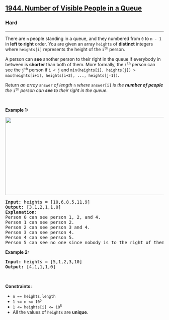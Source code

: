 <h2><a href="https://leetcode.com/problems/number-of-visible-people-in-a-queue/">1944. Number of Visible People in a Queue</a></h2><h3>Hard</h3><hr><div style="user-select: auto;"><p style="user-select: auto;">There are <code style="user-select: auto;">n</code> people standing in a queue, and they numbered from <code style="user-select: auto;">0</code> to <code style="user-select: auto;">n - 1</code> in <strong style="user-select: auto;">left to right</strong> order. You are given an array <code style="user-select: auto;">heights</code> of <strong style="user-select: auto;">distinct</strong> integers where <code style="user-select: auto;">heights[i]</code> represents the height of the <code style="user-select: auto;">i<sup style="user-select: auto;">th</sup></code> person.</p>

<p style="user-select: auto;">A person can <strong style="user-select: auto;">see</strong> another person to their right in the queue if everybody in between is <strong style="user-select: auto;">shorter</strong> than both of them. More formally, the <code style="user-select: auto;">i<sup style="user-select: auto;">th</sup></code> person can see the <code style="user-select: auto;">j<sup style="user-select: auto;">th</sup></code> person if <code style="user-select: auto;">i &lt; j</code> and <code style="user-select: auto;">min(heights[i], heights[j]) &gt; max(heights[i+1], heights[i+2], ..., heights[j-1])</code>.</p>

<p style="user-select: auto;">Return <em style="user-select: auto;">an array </em><code style="user-select: auto;">answer</code><em style="user-select: auto;"> of length </em><code style="user-select: auto;">n</code><em style="user-select: auto;"> where </em><code style="user-select: auto;">answer[i]</code><em style="user-select: auto;"> is the <strong style="user-select: auto;">number of people</strong> the </em><code style="user-select: auto;">i<sup style="user-select: auto;">th</sup></code><em style="user-select: auto;"> person can <strong style="user-select: auto;">see</strong> to their right in the queue</em>.</p>

<p style="user-select: auto;">&nbsp;</p>
<p style="user-select: auto;"><strong style="user-select: auto;">Example 1:</strong></p>

<p style="user-select: auto;"><img alt="" src="https://assets.leetcode.com/uploads/2021/05/29/queue-plane.jpg" style="width: 600px; height: 247px; user-select: auto;"></p>

<pre style="user-select: auto;"><strong style="user-select: auto;">Input:</strong> heights = [10,6,8,5,11,9]
<strong style="user-select: auto;">Output:</strong> [3,1,2,1,1,0]
<strong style="user-select: auto;">Explanation:</strong>
Person 0 can see person 1, 2, and 4.
Person 1 can see person 2.
Person 2 can see person 3 and 4.
Person 3 can see person 4.
Person 4 can see person 5.
Person 5 can see no one since nobody is to the right of them.
</pre>

<p style="user-select: auto;"><strong style="user-select: auto;">Example 2:</strong></p>

<pre style="user-select: auto;"><strong style="user-select: auto;">Input:</strong> heights = [5,1,2,3,10]
<strong style="user-select: auto;">Output:</strong> [4,1,1,1,0]
</pre>

<p style="user-select: auto;">&nbsp;</p>
<p style="user-select: auto;"><strong style="user-select: auto;">Constraints:</strong></p>

<ul style="user-select: auto;">
	<li style="user-select: auto;"><code style="user-select: auto;">n == heights.length</code></li>
	<li style="user-select: auto;"><code style="user-select: auto;">1 &lt;= n &lt;= 10<sup style="user-select: auto;">5</sup></code></li>
	<li style="user-select: auto;"><code style="user-select: auto;">1 &lt;= heights[i] &lt;= 10<sup style="user-select: auto;">5</sup></code></li>
	<li style="user-select: auto;">All the values of <code style="user-select: auto;">heights</code> are <strong style="user-select: auto;">unique</strong>.</li>
</ul>
</div>